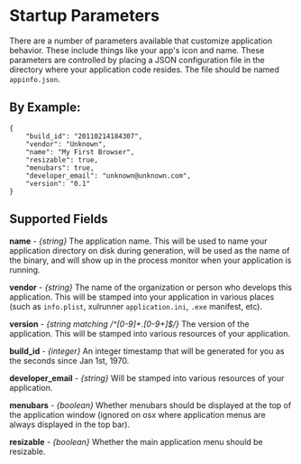 # Startup Parameters

There are a number of parameters available that customize application
behavior.  These include things like your app's icon and name.  These
parameters are controlled by placing a JSON configuration file in the
directory where your application code resides.  The file should be
named `appinfo.json`.

## By Example:

    {
        "build_id": "20110214184307", 
        "vendor": "Unknown", 
        "name": "My First Browser", 
        "resizable": true, 
        "menubars": true, 
        "developer_email": "unknown@unknown.com", 
        "version": "0.1"
    }

## Supported Fields

**name** - *{string}* The application name.  This will be used to name your application directory
on disk during generation, will be used as the name of the binary, and will show
up in the process monitor when your application is running.

**vendor** - *{string}* The name of the organization or person who develops this application.
This will be stamped into your application in various places (such as `info.plist`,
xulrunner `application.ini`, `.exe` manifest, etc).

**version** - *{string matching /^[0-9]+\.[0-9+]$/}* The version of the application.  This will be stamped into various resources of your application.

**build_id** - *{integer}* An integer timestamp that will be generated for you as
the seconds since Jan 1st, 1970.

**developer_email** - *{string}* Will be stamped into various resources of your application.

**menubars** - *{boolean}* Whether menubars should be displayed at the top of the application window (ignored on osx where application menus are always displayed in the top bar).

**resizable** - *{boolean}* Whether the main application menu should be resizable.

